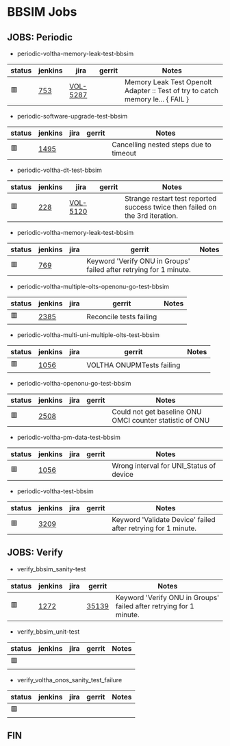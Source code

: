 BBSIM Jobs
==========

JOBS: Periodic
--------------

- periodic-voltha-memory-leak-test-bbsim

| status | jenkins | jira | gerrit | Notes |
| ------ | ------- | ---- | ------ | ----- |
| :red_square: |  [753](https://jenkins.opencord.org/job/periodic-voltha-memory-leak-test-bbsim/769/console) | [VOL-5287](https://jira.opencord.org/browse/VOL-5287) | | Memory Leak Test Openolt Adapter :: Test of try to catch memory le... { FAIL } |

- periodic-software-upgrade-test-bbsim

| status | jenkins | jira | gerrit | Notes |
| ------ | ------- | ---- | ------ | ----- |
| :red_square: |  [1495](https://jenkins.opencord.org/job/periodic-software-upgrade-test-bbsim/1495/console) | | | Cancelling nested steps due to timeout |

- periodic-voltha-dt-test-bbsim

| status | jenkins | jira | gerrit | Notes |
| ------ | ------- | ---- | ------ | ----- |
| :red_square: |  [228](https://jenkins.opencord.org/job/periodic-voltha-dt-test-bbsim-master/228/consoleFull) | [VOL-5120](https://jira.opencord.org/browse/VOL-5120) | | Strange restart test reported success twice then failed on the 3rd iteration. |

- periodic-voltha-memory-leak-test-bbsim

| status | jenkins | jira | gerrit | Notes |
| ------ | ------- | ---- | ------ | ----- |
| :red_square: |  [769](https://jenkins.opencord.org/job/periodic-voltha-memory-leak-test-bbsim/769/console) | | Keyword 'Verify ONU in Groups' failed after retrying for 1 minute. |

- periodic-voltha-multiple-olts-openonu-go-test-bbsim

| status | jenkins | jira | gerrit | Notes |
| ------ | ------- | ---- | ------ | ----- |
| :red_square: |  [2385](https://jenkins.opencord.org/job/periodic-voltha-multiple-olts-openonu-go-test-bbsim/2385/console) | | Reconcile tests failing |

- periodic-voltha-multi-uni-multiple-olts-test-bbsim

| status | jenkins | jira | gerrit | Notes |
| ------ | ------- | ---- | ------ | ----- |
| :red_square: |  [1056](https://jenkins.opencord.org/job/periodic-voltha-pm-data-test-bbsim/1056/consoleFull) | | VOLTHA ONUPMTests failing |

- periodic-voltha-openonu-go-test-bbsim

| status | jenkins | jira | gerrit | Notes |
| ------ | ------- | ---- | ------ | ----- |
| :red_square: |  [2508](https://jenkins.opencord.org/job/periodic-voltha-openonu-go-test-bbsim/2508/console) | | | Could not get baseline ONU OMCI counter statistic of ONU |

- periodic-voltha-pm-data-test-bbsim

| status | jenkins | jira | gerrit | Notes |
| ------ | ------- | ---- | ------ | ----- |
| :red_square: |  [1056](https://jenkins.opencord.org/job/periodic-voltha-pm-data-test-bbsim/1056/console) | | | Wrong interval for UNI_Status of device  |
- periodic-voltha-test-bbsim

| status | jenkins | jira | gerrit | Notes |
| ------ | ------- | ---- | ------ | ----- |
| :red_square: |  [3209](https://jenkins.opencord.org/job/periodic-voltha-test-bbsim/3209/console) | | | Keyword 'Validate Device' failed after retrying for 1 minute. |


JOBS: Verify
------------

- verify_bbsim_sanity-test

| status | jenkins | jira | gerrit | Notes |
| ------ | ------- | ---- | ------ | ----- |
| :red_square: |  [1272](https://jenkins.opencord.org/job/verify_bbsim_sanity-test/1272/console) | | [35139](https://gerrit.opencord.org/c/bbsim/+/35139) |  Keyword 'Verify ONU in Groups' failed after retrying for 1 minute. |

- verify_bbsim_unit-test

| status | jenkins | jira | gerrit | Notes |
| ------ | ------- | ---- | ------ | ----- |
| :green_square: | | | | |

- verify_voltha_onos_sanity_test_failure

| status | jenkins | jira | gerrit | Notes |
| ------ | ------- | ---- | ------ | ----- |
| :green_square: | | | | |

FIN
---
